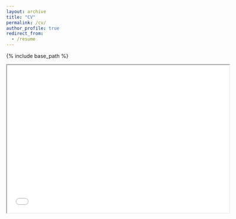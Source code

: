 ```yaml
---
layout: archive
title: "CV"
permalink: /cv/
author_profile: true
redirect_from:
  - /resume
---
```


{% include base_path %}
  
<iframe src="files/wargon_cv_2025.pdf" width="600" height="400"></iframe>
